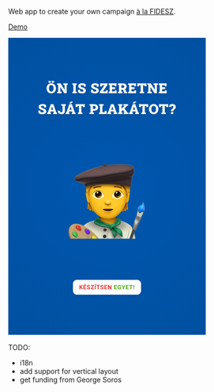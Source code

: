 Web app to create your own campaign [à la FIDESZ](https://hungarytoday.hu/fidesz-government-billboard-campaign-emojis-natl-survey-soros-migration-taxation/).

[Demo](konzultac.io)

![Example output](/example-output.png)

TODO:
- i18n
- add support for vertical layout
- get funding from George Soros



